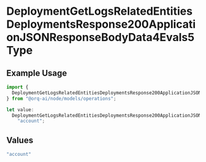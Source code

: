 # DeploymentGetLogsRelatedEntitiesDeploymentsResponse200ApplicationJSONResponseBodyData4Evals5Type

## Example Usage

```typescript
import {
  DeploymentGetLogsRelatedEntitiesDeploymentsResponse200ApplicationJSONResponseBodyData4Evals5Type,
} from "@orq-ai/node/models/operations";

let value:
  DeploymentGetLogsRelatedEntitiesDeploymentsResponse200ApplicationJSONResponseBodyData4Evals5Type =
    "account";
```

## Values

```typescript
"account"
```